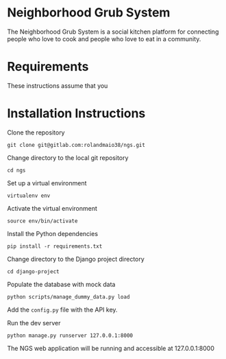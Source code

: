 # Neighborhood Grub System

The Neighborhood Grub System is a social kitchen platform for connecting people
who love to cook and people who love to eat in a community.

# Requirements

These instructions assume that you 

# Installation Instructions

Clone the repository
```
git clone git@gitlab.com:rolandmaio38/ngs.git
```
Change directory to the local git repository
```
cd ngs
```
Set up a virtual environment
```
virtualenv env
```
Activate the virtual environment
```
source env/bin/activate
```
Install the Python dependencies
```
pip install -r requirements.txt
```
Change directory to the Django project directory
```
cd django-project
```
Populate the database with mock data
```
python scripts/manage_dummy_data.py load
```
Add the `config.py` file with the API key.

Run the dev server
```
python manage.py runserver 127.0.0.1:8000
```
The NGS web application will be running and accessible at 127.0.0.1:8000
